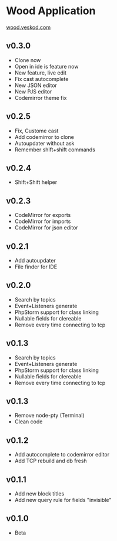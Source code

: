# Wood Application
[wood.veskod.com](https://wood.veskod.com)

## v0.3.0
 - Clone now
 - Open in ide is feature now
 - New feature, live edit
 - Fix cast autocomplete
 - New JSON editor
 - New PJS editor
 - Codemirror theme fix
## v0.2.5
 - Fix, Custome cast
 - Add codemirror to clone
 - Autoupdater without ask
 - Remember shift+shift commands
## v0.2.4
 - Shift+Shift helper
## v0.2.3
 - CodeMirror for exports
 - CodeMirror for imports
 - CodeMirror for json editor
## v0.2.1
 - Add autoupdater
 - File finder for IDE
## v0.2.0
 - Search by topics
 - Event+Listeners generate
 - PhpStorm support for class linking
 - Nullable fields for clereable
 - Remove every time connecting to tcp
## v0.1.3
 - Search by topics
 - Event+Listeners generate
 - PhpStorm support for class linking
 - Nullable fields for clereable
 - Remove every time connecting to tcp
## v0.1.3
 - Remove node-pty (Terminal)
 - Clean code
## v0.1.2
 - Add autocomplete to codemirror editor
 - Add TCP rebuild and db fresh
## v0.1.1
 - Add new block titles
 - Add new query rule for fields "invisible"
## v0.1.0
 - Beta
